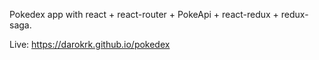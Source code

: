 Pokedex app with react + react-router + PokeApi + react-redux + redux-saga.

Live: https://darokrk.github.io/pokedex
